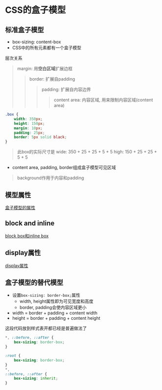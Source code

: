 # CSS的盒子模型

## 标准盒子模型

- box-sizing: content-box
- CSS中的所有元素都有一个盒子模型

层次关系

> margin: 用**空白区域**扩展边框
>> border: 扩展自padding
>>> padding: 扩展自内容边界
>>>> content area: 内容区域, 用来限制内容区域(content area)

```css
.box {
    width: 350px;
    height: 150px;
    margin: 10px;
    padding: 25px;
    border: 5px solid black;
}
```

> 此box的实际尺寸是
> wide: 350 + 25 + 25 + 5 + 5
> high: 150 + 25 + 25 + 5 + 5

- content area, padding, border组成盒子模型可见区域

> background作用于内容和padding

## 模型属性

[盒子模型的属性](CSS_Box_Model_Properties.md)

## block and inline

[block box和inline box](CSS_Box_Model_Sorted.md)

## display属性

[display属性](CSS_Display.md)

## 盒子模型的替代模型

- 设置`box-sizing: border-box;`属性
  - width, height属性即为可见宽度和高度
  - border, padding会使内容区域更小
- width = border + padding + content width
- height = border + padding + content height

这段代码放到样式表开都已经是普遍做法了

```css
*, ::before, ::after {
    box-sizing: border-box;
}
```

```css
:root {
    box-sizing: border-box;
}
*,
::before, ::after {
    box-sizing: inherit;
}
```
